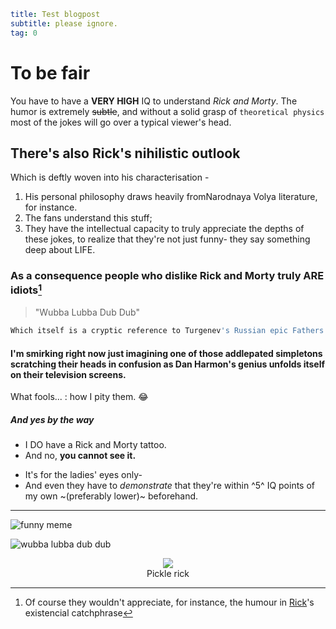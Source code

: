 ```yml
title: Test blogpost
subtitle: please ignore.
tag: 0
```

# To be fair

You have to have a **VERY HIGH** IQ to understand *Rick and Morty*. The humor is extremely ~~subtle~~, and without a solid grasp of `theoretical physics` most of the jokes will go over a typical viewer's head.

## There's also Rick's nihilistic outlook

Which is deftly woven into his characterisation - 
1. His personal philosophy draws heavily fromNarodnaya Volya literature, for instance. 
2. The fans understand this stuff;
3. They have the intellectual capacity to truly appreciate the depths of these jokes, to realize that they're not just funny- they say something deep about LIFE. 

### As a consequence people who dislike Rick and Morty truly ARE idiots[^1]

[^1]: Of course they wouldn't appreciate, for instance, the humour in [Rick](https://www.youtube.com/watch?v=dQw4w9WgXcQ)'s existencial catchphrase 

> "Wubba Lubba Dub Dub" 

```js
Which itself is a cryptic reference to Turgenev's Russian epic Fathers and Sons 
```

#### I'm smirking right now just imagining one of those addlepated simpletons scratching their heads in confusion as Dan Harmon's genius unfolds itself on their television screens.

What fools...
: how I pity them. :joy:

##### *And yes by the way*

- I DO have a Rick and Morty tattoo. 
- And no, **you cannot see it.** 
* It's for the ladies' eyes only- 
* And even they have to *demonstrate* that they're within ^5^ IQ points of my own ~(preferably lower)~ beforehand.

---

![funny meme](https://64.media.tumblr.com/cb60c9171077e3a10812ff43f68d941a/tumblr_oyf3vaM7uQ1qi42ouo1_1280.jpg)

![wubba lubba dub dub](https://media4.giphy.com/media/l41lI4bYmcsPJX9Go/giphy.gif?cid=6c09b9526zmtj5r1qxepe1rnykgjs740876bx2h6w78tfvfe&ep=v1_internal_gif_by_id&rid=giphy.gif&ct=g)

<p align="center">
    <img src="https://static.tvtropes.org/pmwiki/pub/images/picklerick_6.jpg">
    <br />
    Pickle rick
</p>